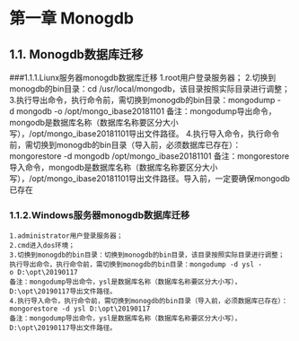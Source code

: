 # 第一章 Monogdb
## 1.1. Monogdb数据库迁移

###1.1.1.Liunx服务器monogdb数据库迁移
    1.root用户登录服务器；
    2.切换到monogdb的bin目录：cd /usr/local/mongodb，该目录按照实际目录进行调整；
    3.执行导出命令，执行命令前，需切换到monogdb的bin目录：mongodump -d mongodb -o /opt/mongo_ibase20181101
    备注：mongodump导出命令，mongodb是数据库名称（数据库名称要区分大小写），/opt/mongo_ibase20181101导出文件路径。
    4.执行导入命令，执行命令前，需切换到monogdb的bin目录（导入前，必须数据库已存在）：mongorestore -d mongodb /opt/mongo_ibase20181101
    备注：mongorestore导入命令，mongodb是数据库名称（数据库名称要区分大小写），/opt/mongo_ibase20181101导出文件路径。导入前，一定要确保mongodb已存在
    
### 1.1.2.Windows服务器monogdb数据库迁移
    1.administrator用户登录服务器；
    2.cmd进入dos环境；
    3.切换到monogdb的bin目录：切换到monogdb的bin目录，该目录按照实际目录进行调整；
    执行导出命令，执行命令前，需切换到monogdb的bin目录：mongodump -d ysl -o D:\opt\20190117
    备注：mongodump导出命令，ysl是数据库名称（数据库名称要区分大小写），D:\opt\20190117导出文件路径。
    4.执行导入命令，执行命令前，需切换到monogdb的bin目录（导入前，必须数据库已存在）：mongorestore -d ysl D:\opt\20190117
    备注：mongodump导出命令，ysl是数据库名称（数据库名称要区分大小写），D:\opt\20190117导出文件路径。
    

    